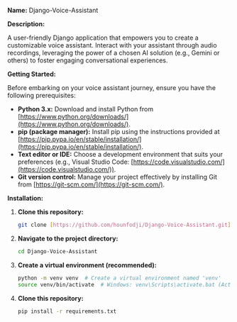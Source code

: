 **Name:** Django-Voice-Assistant

**Description:**

A user-friendly Django application that empowers you to create a customizable voice assistant. Interact with your assistant through audio recordings, leveraging the power of a chosen AI solution (e.g., Gemini or others) to foster engaging conversational experiences.

**Getting Started:**

Before embarking on your voice assistant journey, ensure you have the following prerequisites:

- **Python 3.x:** Download and install Python from [https://www.python.org/downloads/](https://www.python.org/downloads/).
- **pip (package manager):** Install pip using the instructions provided at [https://pip.pypa.io/en/stable/installation/](https://pip.pypa.io/en/stable/installation/).
- **Text editor or IDE:** Choose a development environment that suits your preferences (e.g., Visual Studio Code: [https://code.visualstudio.com/](https://code.visualstudio.com/)).
- **Git version control:** Manage your project effectively by installing Git from [https://git-scm.com/](https://git-scm.com/).

**Installation:**

1. **Clone this repository:**

   ```bash
   git clone [https://github.com/hounfodji/Django-Voice-Assistant.git](https://github.com/your-username/Django-Voice-Assistant.git)


2. **Navigate to the project directory:**

   ```bash
   cd Django-Voice-Assistant

3. **Create a virtual environment (recommended):**

   ```bash
   python -m venv venv  # Create a virtual environment named 'venv'
   source venv/bin/activate  # Windows: venv\Scripts\activate.bat (Activate the environment)

4. **Clone this repository:**

   ```bash
   pip install -r requirements.txt




